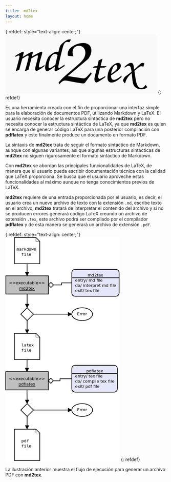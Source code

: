 ```yaml
---
title:  md2tex
layout: home
---
```


{:refdef: style="text-align: center;"}
![md2tex logo](/assets/md2tex.png)
{: refdef}

Es una herramienta creada con el fin de proporcionar una interfaz simple
para la elaboración de documentos PDF, utilizando Markdown y LaTeX. El
usuario necesita conocer la estructura sintáctica de **md2tex** pero no necesita 
conocer la estructura sintáctica de LaTeX, ya que **md2tex** es quien se encarga 
de generar código LaTeX para una posterior compilación con **pdflatex** y este 
finalmente produce un documento en formato PDF.

La sintaxis de **md2tex** trata de seguir el formato sintáctico de Markdown, aunque
con algunas variantes; así que algunas estructuras sintácticas de **md2tex** no siguen
rigurosamente el formato sintáctico de Markdown. 

Con **md2tex** se abordan las principales funcionalidades de LaTeX, de manera que el usuario
pueda escribir documentación técnica con la calidad que LaTeX proporciona. Se busca que el 
usuario aproveche estas funcionalidades al máximo aunque no tenga conocimientos previos de LaTeX.

**md2tex** requiere de una entrada proporcionada por el usuario, es decir, el usuario crea un nuevo
archivo de texto con la extensión `.md`, escribe texto en el archivo, **md2tex** tratará de interpretar
el contenido del archivo y si no se producen errores generará código LaTeX creando un archivo de extensión
`.tex`, este archivo podrá ser compilado por el compilador **pdflatex** y de esta manera se generará un 
archivo de extensión `.pdf`.

{:refdef: style="text-align: center;"}
![md2tex control flow](/assets/flujo-ejecucion-md2tex.png)
{: refdef}

La ilustración anterior muestra el flujo de ejecución para generar un archivo PDF con **md2tex**. 



